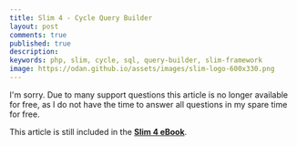 ```yaml
---
title: Slim 4 - Cycle Query Builder
layout: post
comments: true
published: true
description:
keywords: php, slim, cycle, sql, query-builder, slim-framework
image: https://odan.github.io/assets/images/slim-logo-600x330.png
---
```


I'm sorry. Due to many support questions this article is no longer available for free,
as I do not have the time to answer all questions in my spare time for free.

This article is still included in the **[Slim 4 eBook](https://odan.github.io/donate.html)**.
